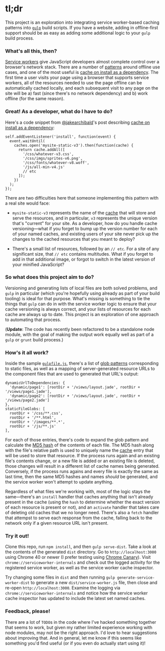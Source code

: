 # tl;dr
This project is an exploration into integrating service worker-based caching patterns into  [`gulp`](http://gulpjs.com/) build scripts. If you have a website, adding in offline-first support should be as easy as adding some additional logic to your `gulp` build process.

### What's all this, then?
[Service workers](https://slightlyoff.github.io/ServiceWorker/spec/service_worker/index.html) give JavaScript developers almost complete control over a browser's network stack. There are a number of [patterns](http://jakearchibald.com/2014/offline-cookbook/) around offline use cases, and one of the most useful is [cache on install as a dependency](http://jakearchibald.com/2014/offline-cookbook/#on-install-as-a-dependency). The first time a user visits your page using a browser that supports service workers, all of the resources needed to use the page offline can be automatically cached locally, and each subsequent visit to any page on the site will be a) fast (since there's no network dependency) and b) work offline (for the same reason).

### Great! As a developer, what do I have to do?
Here's a code snippet from [@jakearchibald](https://github.com/jakearchibald)'s post describing [cache on install as a dependency](http://jakearchibald.com/2014/offline-cookbook/#on-install-as-a-dependency):

    self.addEventListener('install', function(event) {
      event.waitUntil(
        caches.open('mysite-static-v3').then(function(cache) {
          return cache.addAll([
            '/css/whatever-v3.css',
            '/css/imgs/sprites-v6.png',
            '/css/fonts/whatever-v8.woff',
            '/js/all-min-v4.js'
            // etc
          ]);
        })
      );
    });
    
There are two difficulties here that someone implementing this pattern with a real site would face:

- `mysite-static-v3` represents the name of the [cache](https://slightlyoff.github.io/ServiceWorker/spec/service_worker/index.html#cache-objects) that will store and serve the resources, and in particular, `v3` represents the unique version that's "current" for your site. As a developer, how do you handle cache versioning—what if you forget to bump up the version number for each of your named caches, and existing users of your site never pick up the changes to the cached resources that you meant to deploy?

- There's a small list of resources, followed by an `// etc`. For a site of any significant size, that `// etc` contains multitudes. What if you forget to add in that additional image, or forgot to switch in the latest version of your minified JavaScript?

### So what does this project aim to do?
Versioning and generating lists of local files are both solved problems, and `gulp` in particular (which you're hopefully using already as part of your build tooling) is ideal for that purpose. What's missing is something to tie the things that `gulp` can do in with the service worker logic to ensure that your cache versioning is always correct, and your lists of resources for each cache are always up to date. This project is an exploration of one approach to automating that process.

(**Update**: The code has recently been refactored to be a standalone node module, with the goal of making the output work equally well as part of a `gulp` or `grunt` build process.)

### How's it all work?

Inside the sample [`gulpfile.js`](https://github.com/jeffposnick/gulp-sw-precache/blob/master/gulpfile.js), there's a list of [glob patterns](https://github.com/isaacs/node-glob) corresponding to static files, as well as a mapping of server-generated resource URLs to the component files that are used to generated that URL's output:

    dynamicUrlToDependencies: {
      'dynamic/page1': [rootDir + '/views/layout.jade', rootDir + '/views/page1.jade'],
      'dynamic/page2': [rootDir + '/views/layout.jade', rootDir + '/views/page2.jade']
    },
    staticFileGlobs: [
      rootDir + '/css/**.css',
      rootDir + '/**.html',
      rootDir + '/images/**.*',
      rootDir + '/js/**.js'
    ],

For each of those entries, there's code to expand the glob pattern and calculate the [MD5 hash](http://en.wikipedia.org/wiki/MD5) of the contents of each file. The MD5 hash along with the file's relative path is used to uniquely name the [cache](https://slightlyoff.github.io/ServiceWorker/spec/service_worker/index.html#cache-objects) entry that will be used to store that resource. If the process runs again and an existing file's contents change, or a new file is added or an existing file is deleted, those changes will result in a different list of cache names being generated. Conversely, if the process runs agains and every file is exactly the same as last time, then the same MD5 hashes and names *should* be generated, and the service worker won't attempt to update anything.

Regardless of what files we're working with, most of the logic stays the same—there's an `install` handler that caches anything that isn't already present in the cache (using the `hash` to determine whether the exact version of each resource is present or not), and an `activate` handler that takes care of deleting old caches that we no longer need. There's also a `fetch` handler that attempst to serve each response from the cache, falling back to the network only if a given resource URL isn't present.

### Try it out!
Clone this repo, run `npm install`, and then `gulp serve-dist`. Take a look at the contents of the generated `dist` directory. Go to `http://localhost:3000` using Chrome 40 or newer (I prefer testing using [Chrome Canary](https://www.google.com/chrome/browser/canary.html)). Visit `chrome://serviceworker-internals` and check out the logged activity for the registered service worker, as well as the service worker cache inspector.

Try changing some files in `dist` and then running `gulp generate-service-worker-dist` to generate a new `dist/service-worker.js` file, then close and re-open `http://localhost:3000`. Examine the logging via `chrome://serviceworker-internals` and notice how the service worker cache inspector has updated to include the latest set named caches.

### Feedback, please!
There are a lot of `TODO`s in the code where I've hacked something together that seems to work, but given my rather limited experience working with node modules, may not be the right approach. I'd love to hear suggestions about improving that. And in general, let me know if this seems like something you'd find useful (or if you even do actually start using it)!
